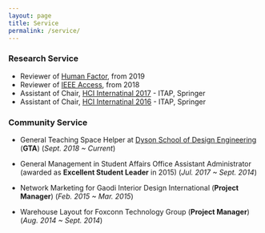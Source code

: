 ```yaml
---
layout: page
title: Service
permalink: /service/
---
```


### Research Service
* Reviewer of [Human Factor](https://uk.sagepub.com/en-gb/eur/journal/human-factors), from 2019
* Reviewer of [IEEE Access](https://ieeeaccess.ieee.org/), from 2018
* Assistant of Chair, [HCI Internatinal 2017](http://2017.hci.international/) - ITAP, Springer
* Assistant of Chair, [HCI Internatinal 2016](http://2016.hci.international/) - ITAP, Springer

### Community Service
* General Teaching Space Helper at [Dyson School of Design Engineering](http://www.imperial.ac.uk/design-engineering/) (**GTA**)
(*Sept. 2018 ~ Current*)

* General Management in Student Affairs Office Assistant Administrator (awarded as **Excellent Student Leader** in 2015)
(*Jul. 2017 ~ Sept. 2014*)

* Network Marketing for Gaodi Interior Design International (**Project Manager**)
(*Feb. 2015 ~ Mar. 2015*)

* Warehouse Layout for Foxconn Technology Group (**Project Manager**)
(*Aug. 2014 ~ Sept. 2014*)